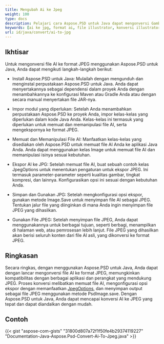 ```yaml
---
title: Mengubah Ai ke Jpeg
weight: 100
type: docs
description: Pelajari cara Aspose.PSD untuk Java dapat mengonversi Gambar AI ke JPEG
keywords: [ai ke jpg, format ai, file illustrator, konversi illustrator, psd api, java, contoh kode]
url: id/java/convert/ai-to-jpg
---
```


## **Ikhtisar**
Untuk mengonversi file AI ke format JPEG menggunakan Aspose.PSD untuk Java, Anda dapat mengikuti langkah-langkah berikut:

- Install Aspose.PSD untuk Java: Mulailah dengan mengunduh dan menginstal perpustakaan Aspose.PSD untuk Java. Anda dapat menyertakannya sebagai dependensi dalam proyek Anda dengan menambahkannya ke konfigurasi Maven atau Gradle Anda atau dengan secara manual menyertakan file JAR-nya.

- Impor modul yang diperlukan: Setelah Anda menambahkan perpustakaan Aspose.PSD ke proyek Anda, impor kelas-kelas yang diperlukan dalam kode Java Anda. Kelas-kelas ini termasuk yang diperlukan untuk memuat dan memanipulasi file AI, serta mengekspornya ke format JPEG.

- Memuat dan Memanipulasi File AI: Manfaatkan kelas-kelas yang disediakan oleh Aspose.PSD untuk memuat file AI Anda ke aplikasi Java Anda. Anda dapat menggunakan kelas Image untuk memuat file AI dan memanipulasi isinya sesuai kebutuhan.

- Ekspor AI ke JPG: Setelah memuat file AI, buat sebuah contoh kelas JpegOptions untuk menentukan pengaturan untuk ekspor JPEG. Ini termasuk parameter-parameter seperti kualitas gambar, tingkat kompresi, dan lainnya. Konfigurasikan opsi ini sesuai dengan kebutuhan Anda.

- Simpan dan Gunakan JPG: Setelah mengkonfigurasi opsi ekspor, gunakan metode Image.Save untuk menyimpan file AI sebagai JPEG. Tentukan jalur file yang diinginkan di mana Anda ingin menyimpan file JPEG yang dihasilkan.

- Gunakan File JPEG: Setelah menyimpan file JPEG, Anda dapat menggunakannya untuk berbagai tujuan, seperti berbagi, menampilkan di halaman web, atau pemrosesan lebih lanjut. File JPEG yang dihasilkan akan berisi seluruh konten dari file AI asli, yang dikonversi ke format JPEG.

## **Ringkasan**
Secara ringkas, dengan menggunakan Aspose.PSD untuk Java, Anda dapat dengan lancar mengonversi file AI ke format JPEG, memungkinkan kompatibilitas dengan berbagai aplikasi dan perangkat yang mendukung JPEG. Proses konversi melibatkan memuat file AI, mengonfigurasi opsi ekspor dengan memanfaatkan [JpegOptions](https://reference.aspose.com/psd/java/com.aspose.psd.imageoptions/jpegoptions/), dan menyimpan output sebagai file JPEG menggunakan metode PsdImage.save. Dengan Aspose.PSD untuk Java, Anda dapat mencapai konversi AI ke JPEG yang tepat dan dapat diandalkan dengan mudah.

## **Contoh**
{{< gist "aspose-com-gists" "31800d807a72f1f50fe4b29374119227" "Documentation-Java-Aspose.Psd-Convert-Ai-To-Jpeg.java" >}}
